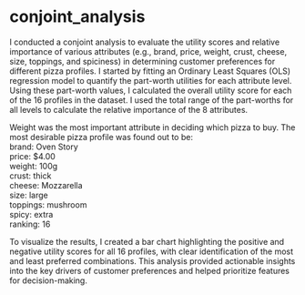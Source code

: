 # conjoint_analysis
I conducted a conjoint analysis to evaluate the utility scores and relative importance of various attributes (e.g., brand, price, weight, crust, cheese, size, toppings, and spiciness) in determining customer preferences for different pizza profiles. I started by fitting an Ordinary Least Squares (OLS) regression model to quantify the part-worth utilities for each attribute level. Using these part-worth values, I calculated the overall utility score for each of the 16 profiles in the dataset. I used the total range of the part-worths for all levels to calculate the relative importance of the 8 attributes. 

Weight was the most important attribute in deciding which pizza to buy. The most desirable pizza profile was found out to be:  
brand: Oven Story  
price: $4.00  
weight: 100g  
crust: thick  
cheese: Mozzarella  
size: large  
toppings: mushroom  
spicy: extra  
ranking: 16  

To visualize the results, I created a bar chart highlighting the positive and negative utility scores for all 16 profiles, with clear identification of the most and least preferred combinations. This analysis provided actionable insights into the key drivers of customer preferences and helped prioritize features for decision-making.
